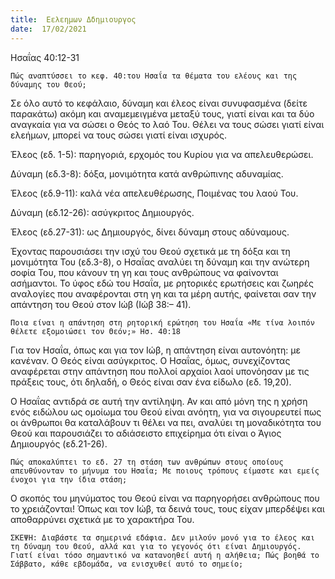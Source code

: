 ```yaml
---
title:  Εελεημων Δδημιουργος
date:  17/02/2021
---
```


Ησαΐας 40:12-31

`Πώς αναπτύσσει το κεφ. 40:του Ησαΐα τα θέματα του ελέους και της δύναμης του Θεού; `

Σε όλο αυτό το κεφάλαιο, δύναμη και έλεος είναι συνυφασμένα (δείτε παρακάτω) ακόμη και αναμεμειγμένα μεταξύ τους, γιατί είναι και τα δύο αναγκαία για να σώσει ο Θεός το λαό Του. Θέλει να τους σώσει γιατί είναι ελεήμων, μπορεί να τους σώσει γιατί είναι ισχυρός.

Έλεος (εδ. 1-5): παρηγοριά, ερχομός του Κυρίου για να απελευθερώσει.

Δύναμη (εδ.3-8): δόξα, μονιμότητα κατά ανθρώπινης αδυναμίας.

Έλεος (εδ.9-11): καλά νέα απελευθέρωσης, Ποιμένας του λαού Του.

Δύναμη (εδ.12-26): ασύγκριτος Δημιουργός.

Έλεος (εδ.27-31): ως Δημιουργός, δίνει δύναμη στους αδύναμους.

Έχοντας παρουσιάσει την ισχύ του Θεού σχετικά με τη δόξα και τη μονιμότητα Του (εδ.3-8), ο Ησαΐας αναλύει τη δύναμη και την ανώτερη σοφία Του, που κάνουν τη γη και τους ανθρώπους να φαίνονται ασήμαντοι. Το ύφος εδώ του Ησαΐα, με ρητορικές ερωτήσεις και ζωηρές αναλογίες που αναφέρονται στη γη και τα μέρη αυτής, φαίνεται σαν την απάντηση του Θεού στον Ιώβ (Ιώβ 38:– 41).

`Ποια είναι η απάντηση στη ρητορική ερώτηση του Ησαΐα «Με τίνα λοιπόν θέλετε εξομοιώσει τον Θεόν;» Ησ. 40:18`

Για τον Ησαΐα, όπως και για τον Ιώβ, η απάντηση είναι αυτονόητη: με κανέναν. Ο Θεός είναι ασύγκριτος. Ο Ησαΐας, όμως, συνεχίζοντας αναφέρεται στην απάντηση που πολλοί αρχαίοι λαοί υπονόησαν με τις πράξεις τους, ότι δηλαδή, ο Θεός είναι σαν ένα είδωλο (εδ. 19,20).

Ο Ησαΐας αντιδρά σε αυτή την αντίληψη. Αν και από μόνη της η χρήση ενός ειδώλου ως ομοίωμα του Θεού είναι ανόητη, για να σιγουρευτεί πως οι άνθρωποι θα καταλάβουν τι θέλει να πει, αναλύει τη μοναδικότητα του Θεού και παρουσιάζει το αδιάσειστο επιχείρημα ότι είναι ο Άγιος Δημιουργός (εδ.21-26).

`Πώς αποκαλύπτει το εδ. 27 τη στάση των ανθρώπων στους οποίους απευθύνονταν το μήνυμα του Ησαΐα; Με ποιους τρόπους είμαστε και εμείς ένοχοι για την ίδια στάση;`

Ο σκοπός του μηνύματος του Θεού είναι να παρηγορήσει ανθρώπους που το χρειάζονται! Όπως και τον Ιώβ, τα δεινά τους, τους είχαν μπερδέψει και αποθαρρύνει σχετικά με το χαρακτήρα Του.

`ΣΚΕΨΗ: Διαβάστε τα σημερινά εδάφια. Δεν μιλούν μονό για το έλεος και τη δύναμη του Θεού, αλλά και για το γεγονός ότι είναι Δημιουργός. Γιατί είναι τόσο σημαντικό να κατανοηθεί αυτή η αλήθεια; Πώς βοηθά το Σάββατο, κάθε εβδομάδα, να ενισχυθεί αυτό το σημείο;`